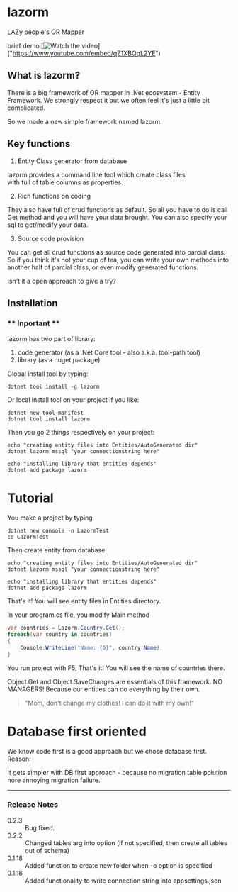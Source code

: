 # lazorm
LAZy people's OR Mapper

brief demo
[![Watch the video]("https://drive.google.com/uc?export=view&id=1zsjNaIgThMUlLn4e9KepyfUCuJLya0Uo")]
("https://www.youtube.com/embed/qZ1XBQqL2YE")

## What is lazorm?

There is a big framework of OR mapper in .Net ecosystem - Entity Framework.
We strongly respect it but we often feel it's just a little bit complicated.

So we made a new simple framework named lazorm.

## Key functions 

1. Entity Class generator from database 

lazorm provides a command line tool which create class files  
with full of table columns as properties.

2. Rich functions on coding

They also have full of crud functions as default.
So all you have to do is call Get method and you will have your data brought.
You can also specify your sql to get/modify your data.

3. Source code provision

You can get all crud functions as source code generated into parcial class.
So if you think it's not your cup of tea, you can write your own methods 
into another half of parcial class, or even modify generated functions.

Isn't it a open approach to give a try?

## Installation 

### ** Inportant ** 

lazorm has two part of library: 

1. code generator (as a .Net Core tool - also a.k.a. tool-path tool)
2. library (as a nuget package)

Global install tool by typing:

``` shell:Terminal
dotnet tool install -g lazorm
```

Or local install tool on your project if you like:

``` shell:Terminal @path/of/ProjectFolder
dotnet new tool-manifest
dotnet tool install lazorm
```

Then you go 2 things respectively on your project:

``` shell:Terminal @path/of/ProjectFolder
echo "creating entity files into Entities/AutoGenerated dir"
dotnet lazorm mssql "your connectionstring here"

echo "installing library that entities depends"
dotnet add package lazorm
```

# Tutorial 

You make a project by typing 

``` shell:Terminal
dotnet new console -n LazormTest
cd LazormTest
```


Then create entity from database

``` shell:Terminal @path/of/ProjectFolder
echo "creating entity files into Entities/AutoGenerated dir"
dotnet lazorm mssql "your connectionstring here"

echo "installing library that entities depends"
dotnet add package lazorm
```

That's it!
You will see entity files in Entities directory.

In your program.cs file, you modify Main method

``` csharp:Program.cs
var countries = Lazorm.Country.Get();
foreach(var country in countries)
{
    Console.WriteLine("Name: {0}", country.Name);
}
```

You run project with F5,
That's it!
You will see the name of countries there.

Object.Get and Object.SaveChanges are essentials of this framework.
NO MANAGERS! Because our entities can do everything by their own.

> "Mom, don't change my clothes! I can do it with my own!"

# Database first oriented

We know code first is a good approach but we chose database first.
Reason:

 It gets simpler with DB first approach - because no migration table polution nore annoying migration failure.

 
 ---

### Release Notes

<dl>
<dt>0.2.3</dt><dd>Bug fixed.</dd>
<dt>0.2.2</dt><dd>Changed tables arg into option (if not specified, then create all tables out of schema)</dd>
<dt>0.1.18</dt><dd>Added function to create new folder when -o option is specified</dd>
<dt>0.1.16</dt><dd>Added functionality to write connection string into appsettings.json</dd>
</dl>
